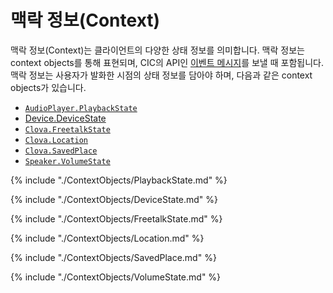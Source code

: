 # 맥락 정보(Context)

맥락 정보(Context)는 클라이언트의 다양한 상태 정보를 의미합니다. 맥락 정보는 context objects를 통해 표현되며, CIC의 API인 [이벤트 메시지](/CIC/References/CIC_Message_Format.md#Event)를 보낼 때 포함됩니다. 맥락 정보는 사용자가 발화한 시점의 상태 정보를 담아야 하며, 다음과 같은 context objects가 있습니다.

* [`AudioPlayer.PlaybackState`](#PlaybackState)
* [Device.DeviceState](#DeviceState)
* [`Clova.FreetalkState`](#FreetalkState)
* [`Clova.Location`](#Location)
* [`Clova.SavedPlace`](#SavedPlace)
* [`Speaker.VolumeState`](#VolumeState)

{% include "./ContextObjects/PlaybackState.md" %}

{% include "./ContextObjects/DeviceState.md" %}

{% include "./ContextObjects/FreetalkState.md" %}

{% include "./ContextObjects/Location.md" %}

{% include "./ContextObjects/SavedPlace.md" %}

{% include "./ContextObjects/VolumeState.md" %}
